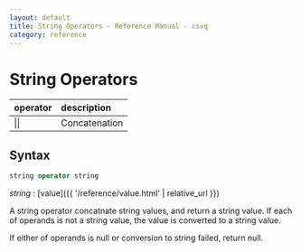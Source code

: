 ```yaml
---
layout: default
title: String Operators - Reference Manual - csvq
category: reference
---
```


# String Operators

| operator | description |
| :- | :- |
| \|\| | Concatenation |

## Syntax

```sql
string operator string
```

_string_
: [value]({{ '/reference/value.html' | relative_url }})

A string operator concatnate string values, and return a string value.
If each of operands is not a string value, the value is converted to a string value.

If either of operands is null or conversion to string failed, return null.
